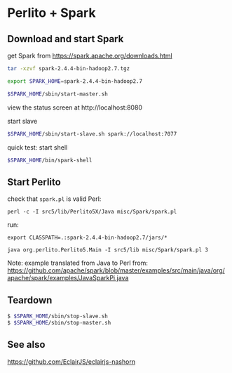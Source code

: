 Perlito + Spark
===============

Download and start Spark
--------------

get Spark from https://spark.apache.org/downloads.html

```sh
tar -xzvf spark-2.4.4-bin-hadoop2.7.tgz

export SPARK_HOME=spark-2.4.4-bin-hadoop2.7

$SPARK_HOME/sbin/start-master.sh
```

view the status screen at http://localhost:8080

start slave

```sh
$SPARK_HOME/sbin/start-slave.sh spark://localhost:7077
```

quick test: start shell

```sh
$SPARK_HOME/bin/spark-shell
```

Start Perlito
-------------

check that `spark.pl` is valid Perl:

```
perl -c -I src5/lib/Perlito5X/Java misc/Spark/spark.pl
```

run:

```
export CLASSPATH=.:spark-2.4.4-bin-hadoop2.7/jars/*

java org.perlito.Perlito5.Main -I src5/lib misc/Spark/spark.pl 3
```

Note: example translated from Java to Perl from:
https://github.com/apache/spark/blob/master/examples/src/main/java/org/apache/spark/examples/JavaSparkPi.java


Teardown
--------

```sh
$ $SPARK_HOME/sbin/stop-slave.sh
$ $SPARK_HOME/sbin/stop-master.sh
```

See also
--------

https://github.com/EclairJS/eclairjs-nashorn

